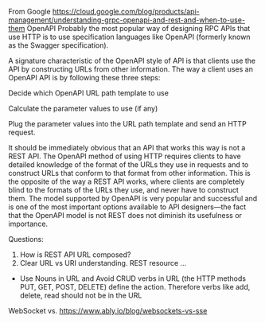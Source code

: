 
From Google https://cloud.google.com/blog/products/api-management/understanding-grpc-openapi-and-rest-and-when-to-use-them
OpenAPI
Probably the most popular way of designing RPC APIs that use HTTP is to use specification languages like OpenAPI (formerly known as the Swagger specification).

A signature characteristic of the OpenAPI style of API is that clients use the API by constructing URLs from other information. The way a client uses an OpenAPI API is by following these three steps:

Decide which OpenAPI URL path template to use

Calculate the parameter values to use (if any)

Plug the parameter values into the URL path template and send an HTTP request.

It should be immediately obvious that an API that works this way is not a REST API. The OpenAPI method of using HTTP requires clients to have detailed knowledge of the format of the URLs they use in requests and to construct URLs that conform to that format from other information. This is the opposite of the way a REST API works, where clients are completely blind to the formats of the URLs they use, and never have to construct them. The model supported by OpenAPI is very popular and successful and is one of the most important options available to API designers—the fact that the OpenAPI model is not REST does not diminish its usefulness or importance.

Questions:
1. How is REST API URL composed?
1. Clear URL vs URI understanding.   REST resource ...
  - Use Nouns in URL and Avoid CRUD verbs in URL (the HTTP methods PUT, GET, POST, DELETE) define the action.  Therefore verbs like add, delete, read should not be in the URL


  WebSocket vs.
  https://www.ably.io/blog/websockets-vs-sse 
